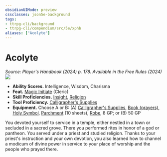 ```yaml
---
obsidianUIMode: preview
cssclasses: json5e-background
tags:
- ttrpg-cli/background
- ttrpg-cli/compendium/src/5e/xphb
aliases: ["Acolyte"]
---
```

# Acolyte
*Source: Player's Handbook (2024) p. 178. Available in the Free Rules (2024)*  
![](Mechanics/backgrounds/img/acolyte.webp#right)

- **Ability Scores.** Intelligence, Wisdom, Charisma  
- **Feat.** [Magic Initiate](Mechanics/feats/magic-initiate-xphb.md) (Cleric)  
- **Skill Proficiencies.** [Insight](Mechanics/rules/skills.md#Insight), [Religion](Mechanics/rules/skills.md#Religion)  
- **Tool Proficiency.** [Calligrapher's Supplies](Mechanics/items/calligraphers-supplies-xphb.md)  
- **Equipment.** Choose A or B: (A) [Calligrapher's Supplies](Mechanics/items/calligraphers-supplies-xphb.md), [Book (prayers)](Mechanics/items/book-xphb.md), [Holy Symbol](Mechanics/items/holy-symbol-xphb.md), [Parchment](Mechanics/items/parchment-xphb.md) (10 sheets), [Robe](Mechanics/items/robe-xphb.md), 8 GP; or (B) 50 GP  

You devoted yourself to service in a temple, either nestled in a town or secluded in a sacred grove. There you performed rites in honor of a god or pantheon. You served under a priest and studied religion. Thanks to your priest's instruction and your own devotion, you also learned how to channel a modicum of divine power in service to your place of worship and the people who prayed there.